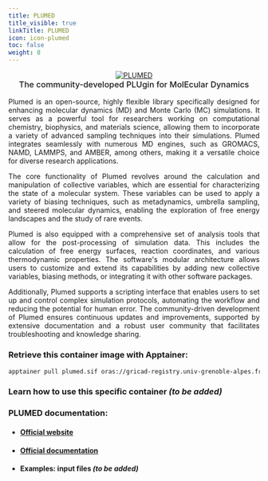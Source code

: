 ```yaml
---
title: PLUMED
title_visible: true
linkTitle: PLUMED
icon: icon-plumed
toc: false
weight: 8
---
```


<div style="text-align: center;">
    <a href="https://www.plumed.org/" target="_blank">
        <img alt="PLUMED" class="codes-pages-top-logo logo-plumed">
    </a>
</div>

<h3 style="margin-top: 0; font-weight: 500;" align="center">The community-developed PLUgin for MolEcular Dynamics</h3>

<div align="justify">

Plumed is an open-source, highly flexible library specifically designed for enhancing molecular dynamics (MD) and Monte Carlo (MC) simulations. It serves as a powerful tool for researchers working on computational chemistry, biophysics, and materials science, allowing them to incorporate a variety of advanced sampling techniques into their simulations. Plumed integrates seamlessly with numerous MD engines, such as GROMACS, NAMD, LAMMPS, and AMBER, among others, making it a versatile choice for diverse research applications.

The core functionality of Plumed revolves around the calculation and manipulation of collective variables, which are essential for characterizing the state of a molecular system. These variables can be used to apply a variety of biasing techniques, such as metadynamics, umbrella sampling, and steered molecular dynamics, enabling the exploration of free energy landscapes and the study of rare events.

Plumed is also equipped with a comprehensive set of analysis tools that allow for the post-processing of simulation data. This includes the calculation of free energy surfaces, reaction coordinates, and various thermodynamic properties. The software's modular architecture allows users to customize and extend its capabilities by adding new collective variables, biasing methods, or integrating it with other software packages.

Additionally, Plumed supports a scripting interface that enables users to set up and control complex simulation protocols, automating the workflow and reducing the potential for human error. The community-driven development of Plumed ensures continuous updates and improvements, supported by extensive documentation and a robust user community that facilitates troubleshooting and knowledge sharing.

</div>

### Retrieve this container image with Apptainer:

```bash
apptainer pull plumed.sif oras://gricad-registry.univ-grenoble-alpes.fr/diamond/apptainer/apptainer-singularity-projects/plumed.sif:latest
```

### Learn how to use this specific container _(to be added)_

### PLUMED documentation:

- #### <a href="https://www.plumed.org/" target="_blank">Official website</a>

- #### <a href="https://www.plumed.org/doc" target="_blank">Official documentation</a>

- #### Examples: input files _(to be added)_
